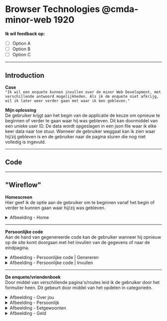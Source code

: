# Browser Technologies @cmda-minor-web 1920


**Ik wil feedback op:**  
* [ ] Option A
* [ ] Option B
* [ ] Option C

<hr>

## Introduction

**Case**  
`"Ik wil een enquete kunnen invullen over de minor Web Development, met verschillende antwoord mogelijkheden. Als ik de enquete niet afkrijg, wil ik later weer verder gaan met waar ik ben gebleven."`

**Mijn oplossing**  
De gebruiker krijgt aan het begin van de applicatie de keuze om opnieuw te beginnen of verder te gaan waar hij was gebleven. Dit kan doormiddel van een unieke user ID. De data wordt opgeslagen in een json file waar ik elke keer data naar toe stuur. Wanneer de gebruiker weggaat kan ik zien waar hij/zij gebleven is en de gebruiker naar de pagina sturen die nog niet volledig is ingevuld.

<hr>

## Code

<hr>

## "Wireflow"
**Homescreen**  
Hier geef ik de optie aan de gebruiker om te beginnen vanaf het begin of verder te kunnen gaan waar hij/zij was gebleven.

<details><summary>Afbeelding - Home</summary>
	
<img src="https://user-images.githubusercontent.com/45365598/76962044-bf70d680-691e-11ea-9d10-6c9d998f9d81.png">

</details>

<hr>

**Persoonlijke code**  
Aan de hand van gegenereerde code kan de gebruiker wanneer hij opnieuw op de site komt doorgaan met het invullen van de gegevens of naar de eindpagina.

<details><summary>Afbeelding - Persoonlijke code | Genereren </summary>

<img src="https://user-images.githubusercontent.com/45365598/76962116-e62f0d00-691e-11ea-832e-b5721857cfa4.png">

</details>

<details><summary>Afbeelding - Persoonlijke code | Invullen</summary>

<img src="https://user-images.githubusercontent.com/45365598/76962117-e6c7a380-691e-11ea-8c4c-3ffee811419a.png">

</details>

<hr>

**De enquete/vriendenboek**  
Door middel van verschillende pagina's/routes leid ik de gebruiker door het formulier heen. Dit gebeurt door middel van het opdelen in categorieën.

<details><summary>Afbeelding - Over jou</summary>

<img src="https://user-images.githubusercontent.com/45365598/76962074-d57e9700-691e-11ea-9f47-d28107187cf2.png">

</details>

<details><summary>Afbeelding - Persoonlijk</summary>

<img src="https://user-images.githubusercontent.com/45365598/76962114-e4fde000-691e-11ea-95d2-d68e1e48da61.png">

</details>

<details><summary>Afbeelding - Eetgewoonten</summary>

<img src="https://user-images.githubusercontent.com/45365598/76962121-e7603a00-691e-11ea-8a03-f86d94642cf2.png">

</details>

<details><summary>Afbeelding - Geld</summary>

<img src="https://user-images.githubusercontent.com/45365598/76962105-e16a5900-691e-11ea-9105-79b9364bb6cc.png">

</details>